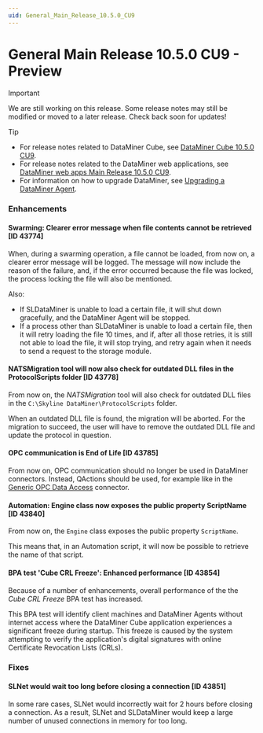 ```yaml
---
uid: General_Main_Release_10.5.0_CU9
---
```


# General Main Release 10.5.0 CU9 - Preview

> [!IMPORTANT]
> We are still working on this release. Some release notes may still be modified or moved to a later release. Check back soon for updates!

> [!TIP]
>
> - For release notes related to DataMiner Cube, see [DataMiner Cube 10.5.0 CU9](xref:Cube_Main_Release_10.5.0_CU9).
> - For release notes related to the DataMiner web applications, see [DataMiner web apps Main Release 10.5.0 CU9](xref:Web_apps_Main_Release_10.5.0_CU9).
> - For information on how to upgrade DataMiner, see [Upgrading a DataMiner Agent](xref:Upgrading_a_DataMiner_Agent).

### Enhancements

#### Swarming: Clearer error message when file contents cannot be retrieved [ID 43774]

<!-- MR 10.5.0 [CU9] - FR 10.5.12 -->

When, during a swarming operation, a file cannot be loaded, from now on, a clearer error message will be logged. The message will now include the reason of the failure, and, if the error occurred because the file was locked, the process locking the file will also be mentioned.

Also:

- If SLDataMiner is unable to load a certain file, it will shut down gracefully, and the DataMiner Agent will be stopped.
- If a process other than SLDataMiner is unable to load a certain file, then it will retry loading the file 10 times, and if, after all those retries, it is still not able to load the file, it will stop trying, and retry again when it needs to send a request to the storage module.

#### NATSMigration tool will now also check for outdated DLL files in the ProtocolScripts folder [ID 43778]

<!-- MR 10.5.0 [CU9] - FR 10.5.12 -->

From now on, the *NATSMigration* tool will also check for outdated DLL files in the `C:\Skyline DataMiner\ProtocolScripts` folder.

When an outdated DLL file is found, the migration will be aborted. For the migration to succeed, the user will have to remove the outdated DLL file and update the protocol in question.

#### OPC communication is End of Life [ID 43785]

<!-- MR 10.4.0 [CU21] / 10.5.0 [CU9] - FR 10.5.12 -->

From now on, OPC communication should no longer be used in DataMiner connectors. Instead, QActions should be used, for example like in the [Generic OPC Data Access](https://catalog.dataminer.services/details/f2642ea9-9eaa-42f3-880e-816470b06a61) connector.

#### Automation: Engine class now exposes the public property ScriptName [ID 43840]

<!-- MR 10.4.0 [CU21] / 10.5.0 [CU9] - FR 10.5.12 -->

From now on, the `Engine` class exposes the public property `ScriptName`.

This means that, in an Automation script, it will now be possible to retrieve the name of that script.

#### BPA test 'Cube CRL Freeze': Enhanced performance [ID 43854]

<!-- MR 10.4.0 [CU21] / 10.5.0 [CU9] - FR 10.5.12 -->

Because of a number of enhancements, overall performance of the the *Cube CRL Freeze* BPA test has increased.

This BPA test will identify client machines and DataMiner Agents without internet access where the DataMiner Cube application experiences a significant freeze during startup. This freeze is caused by the system attempting to verify the application's digital signatures with online Certificate Revocation Lists (CRLs).

### Fixes

#### SLNet would wait too long before closing a connection [ID 43851]

<!-- MR 10.4.0 [CU21] / 10.5.0 [CU9] - FR 10.5.12 -->

In some rare cases, SLNet would incorrectly wait for 2 hours before closing a connection. As a result, SLNet and SLDataMiner would keep a large number of unused connections in memory for too long.
